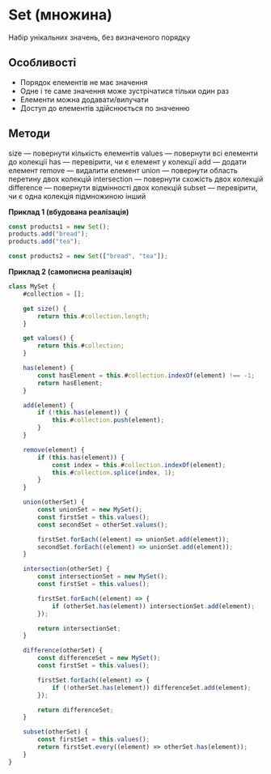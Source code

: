 # Set (множина)

Набір унікальних значень, без визначеного порядку

## Особливості

-   Порядок елементів не має значення
-   Одне і те саме значення може зустрічатися тільки один раз
-   Елементи можна додавати/вилучати
-   Доступ до елементів здійснюється по значенню

## Методи

size — повернути кількість елементів
values — повернути всі елементи до колекції
has — перевірити, чи є елемент у колекції
add — додати елемент
remove — видалити елемент
union — повернути область перетину двох колекцій
intersection — повернути схожість двох колекцій
difference — повернути відмінності двох колекцій
subset — перевірити, чи є одна колекція підмножиною інший

**Приклад 1 (вбудована реалізація)**

```js
const products1 = new Set();
products.add("bread");
products.add("tea");

const products2 = new Set(["bread", "tea"]);
```

**Приклад 2 (самописна реалізація)**

```js
class MySet {
    #collection = [];

    get size() {
        return this.#collection.length;
    }

    get values() {
        return this.#collection;
    }

    has(element) {
        const hasElement = this.#collection.indexOf(element) !== -1;
        return hasElement;
    }

    add(element) {
        if (!this.has(element)) {
            this.#collection.push(element);
        }
    }

    remove(element) {
        if (this.has(element)) {
            const index = this.#collection.indexOf(element);
            this.#collection.splice(index, 1);
        }
    }

    union(otherSet) {
        const unionSet = new MySet();
        const firstSet = this.values();
        const secondSet = otherSet.values();

        firstSet.forEach((element) => unionSet.add(element));
        secondSet.forEach((element) => unionSet.add(element));
    }

    intersection(otherSet) {
        const intersectionSet = new MySet();
        const firstSet = this.values();

        firstSet.forEach((element) => {
            if (otherSet.has(element)) intersectionSet.add(element);
        });

        return intersectionSet;
    }

    difference(otherSet) {
        const differenceSet = new MySet();
        const firstSet = this.values();

        firstSet.forEach((element) => {
            if (!otherSet.has(element)) differenceSet.add(element);
        });

        return differenceSet;
    }

    subset(otherSet) {
        const firstSet = this.values();
        return firstSet.every((element) => otherSet.has(element));
    }
}
```
